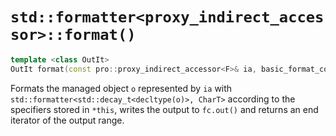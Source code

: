 # `std::formatter<proxy_indirect_accessor>::format()`

```cpp
template <class OutIt>
OutIt format(const pro::proxy_indirect_accessor<F>& ia, basic_format_context<OutIt, CharT>& fc) const;
```

Formats the managed object `o` represented by `ia` with `std::formatter<std::decay_t<decltype(o)>, CharT>` according to the specifiers stored in `*this`, writes the output to `fc.out()` and returns an end iterator of the output range.

